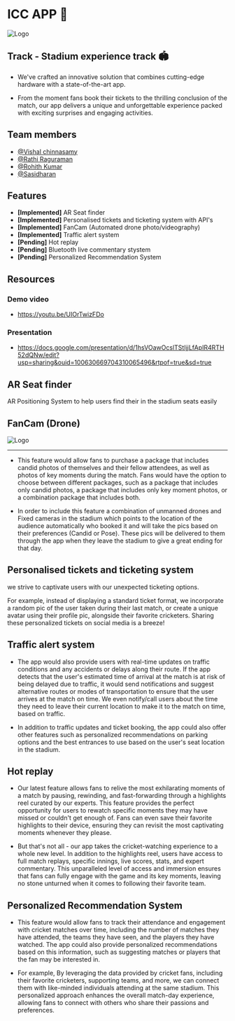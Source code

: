 # ICC APP 🏏

![Logo](https://hackathon.icc-cricket.com/assets/images/v2/hero-logo.png)

## Track - Stadium experience track 🏟️

- We've crafted an innovative solution that combines cutting-edge hardware with a state-of-the-art app.

- From the moment fans book their tickets to the thrilling conclusion of the match, our app delivers a unique and unforgettable experience packed with exciting surprises and engaging activities.

## Team members

- [@Vishal chinnasamy](https://github.com/Vishal-techy)
- [@Rathi Raguraman](https://www.github.com/octokatherine)
- [@Rohith Kumar](https://github.com/rohith1222004)
- [@Sasidharan](https://github.com/SasiDharan731)

## Features

- <b>[Implemented]</b> AR Seat finder
- <b>[Implemented]</b> Personalised tickets and ticketing system with API's
- <b>[Implemented]</b> FanCam (Automated drone photo/videography)
- <b>[Implemented]</b> Traffic alert system
- <b>[Pending]</b> Hot replay
- <b>[Pending]</b> Bluetooth live commentary stystem
- <b>[Pending]</b> Personalized Recommendation System

## Resources

### Demo video

- https://youtu.be/UIOrTwizFDo

### Presentation

- https://docs.google.com/presentation/d/1hsVOawOcslTStIjjLfApIR4RTH52dQNw/edit?usp=sharing&ouid=100630669704310065496&rtpof=true&sd=true

## AR Seat finder

AR Positioning System to help users find their in the stadium seats easily

## FanCam (Drone)

![Logo](https://www.linkpicture.com/q/DroneImage.jpg)

<hr>

- This feature would allow fans to purchase a package that includes candid photos of themselves and their fellow attendees, as well as photos of key moments during the match. Fans would have the option to choose between different packages, such as a package that includes only candid photos, a package that includes only key moment photos, or a combination package that includes both.

- In order to include this feature a combination of unmanned drones and Fixed cameras in the stadium which points to the location of the audience automatically who booked it and will take the pics based on their preferences (Candid or Pose). These pics will be delivered to them through the app when they leave the stadium to give a great ending for that day.

## Personalised tickets and ticketing system

we strive to captivate users with our unexpected ticketing options.

For example, instead of displaying a standard ticket format, we incorporate a random pic of the user taken during their last match, or create a unique avatar using their profile pic, alongside their favorite cricketers. Sharing these personalized tickets on social media is a breeze!

## Traffic alert system

- The app would also provide users with real-time updates on traffic conditions and any accidents or delays along their route. If the app detects that the user's estimated time of arrival at the match is at risk of being delayed due to traffic, it would send notifications and suggest alternative routes or modes of transportation to ensure that the user arrives at the match on time. We even notify/call users about the time they need to leave their current location to make it to the match on time, based on traffic.

- In addition to traffic updates and ticket booking, the app could also offer other features such as personalized recommendations on parking options and the best entrances to use based on the user's seat location in the stadium.

## Hot replay

- Our latest feature allows fans to relive the most exhilarating moments of a match by pausing, rewinding, and fast-forwarding through a highlights reel curated by our experts. This feature provides the perfect opportunity for users to rewatch specific moments they may have missed or couldn't get enough of. Fans can even save their favorite highlights to their device, ensuring they can revisit the most captivating moments whenever they please.

- But that's not all - our app takes the cricket-watching experience to a whole new level. In addition to the highlights reel, users have access to full match replays, specific innings, live scores, stats, and expert commentary. This unparalleled level of access and immersion ensures that fans can fully engage with the game and its key moments, leaving no stone unturned when it comes to following their favorite team.

## Personalized Recommendation System

- This feature would allow fans to track their attendance and engagement with cricket matches over time, including the number of matches they have attended, the teams they have seen, and the players they have watched. The app could also provide personalized recommendations based on this information, such as suggesting matches or players that the fan may be interested in.

- For example, By leveraging the data provided by cricket fans, including their favorite cricketers, supporting teams, and more, we can connect them with like-minded individuals attending at the same stadium. This personalized approach enhances the overall match-day experience, allowing fans to connect with others who share their passions and preferences.
